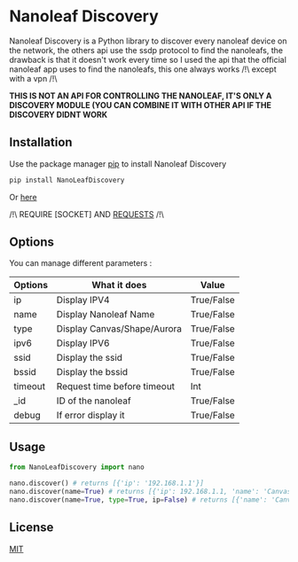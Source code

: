 # Nanoleaf Discovery

Nanoleaf Discovery is a Python library to discover every nanoleaf device on the network, the others api use the ssdp protocol to find the nanoleafs, the drawback is that it doesn't work every time so I used the api that the official nanoleaf app uses to find the nanoleafs, this one always works /!\ except with a vpn /!\

**THIS IS NOT AN API FOR CONTROLLING THE NANOLEAF, IT'S ONLY A DISCOVERY MODULE (YOU CAN COMBINE IT WITH OTHER API IF THE DISCOVERY DIDNT WORK**

## Installation

Use the package manager [pip](https://pip.pypa.io/en/stable/) to install Nanoleaf Discovery

```bash
pip install NanoLeafDiscovery
```

Or [here](https://pypi.org/project/NanoLeafDiscovery/) 

/!\ REQUIRE [SOCKET] AND [REQUESTS](https://pypi.org/project/requests/) /!\ 


## Options
You can manage different parameters :

| Options | What it does | Value |
| ------- | ------------ | ------- |
| ip | Display IPV4 | True/False |
| name | Display Nanoleaf Name | True/False |
| type | Display Canvas/Shape/Aurora | True/False |
| ipv6 | Display IPV6 | True/False |
| ssid | Display the ssid | True/False |
| bssid | Display the bssid | True/False |
| timeout | Request time before timeout | Int |
| _id | ID of the nanoleaf | True/False |
| debug | If error display it  | True/False |

## Usage

```python
from NanoLeafDiscovery import nano

nano.discover() # returns [{'ip': '192.168.1.1'}]
nano.discover(name=True) # returns [{'ip': 192.168.1.1, 'name': 'Canvas-f77e'}]
nano.discover(name=True, type=True, ip=False) # returns [{'name': 'Canvas-f77e', 'type':'Canvas'}]
```

## License
[MIT](https://choosealicense.com/licenses/mit/)
